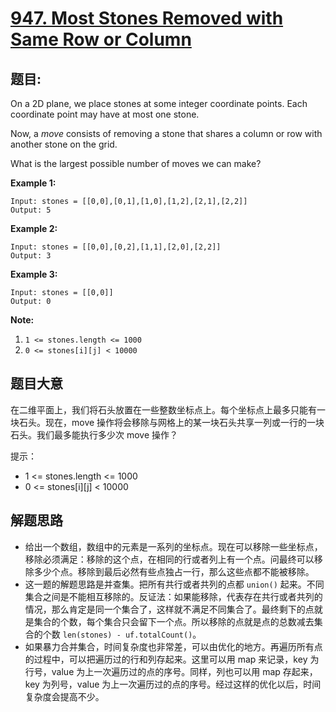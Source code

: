 # [947. Most Stones Removed with Same Row or Column](https://leetcode.com/problems/most-stones-removed-with-same-row-or-column/)


## 题目:

On a 2D plane, we place stones at some integer coordinate points. Each coordinate point may have at most one stone.

Now, a *move* consists of removing a stone that shares a column or row with another stone on the grid.

What is the largest possible number of moves we can make?

**Example 1:**

    Input: stones = [[0,0],[0,1],[1,0],[1,2],[2,1],[2,2]]
    Output: 5

**Example 2:**

    Input: stones = [[0,0],[0,2],[1,1],[2,0],[2,2]]
    Output: 3

**Example 3:**

    Input: stones = [[0,0]]
    Output: 0

**Note:**

1. `1 <= stones.length <= 1000`
2. `0 <= stones[i][j] < 10000`


## 题目大意

在二维平面上，我们将石头放置在一些整数坐标点上。每个坐标点上最多只能有一块石头。现在，move 操作将会移除与网格上的某一块石头共享一列或一行的一块石头。我们最多能执行多少次 move 操作？

提示：

- 1 <= stones.length <= 1000
- 0 <= stones[i][j] < 10000


## 解题思路


- 给出一个数组，数组中的元素是一系列的坐标点。现在可以移除一些坐标点，移除必须满足：移除的这个点，在相同的行或者列上有一个点。问最终可以移除多少个点。移除到最后必然有些点独占一行，那么这些点都不能被移除。
- 这一题的解题思路是并查集。把所有共行或者共列的点都 `union()` 起来。不同集合之间是不能相互移除的。反证法：如果能移除，代表存在共行或者共列的情况，那么肯定是同一个集合了，这样就不满足不同集合了。最终剩下的点就是集合的个数，每个集合只会留下一个点。所以移除的点就是点的总数减去集合的个数 `len(stones) - uf.totalCount()`。
- 如果暴力合并集合，时间复杂度也非常差，可以由优化的地方。再遍历所有点的过程中，可以把遍历过的行和列存起来。这里可以用 map 来记录，key 为行号，value 为上一次遍历过的点的序号。同样，列也可以用 map 存起来，key 为列号，value 为上一次遍历过的点的序号。经过这样的优化以后，时间复杂度会提高不少。
